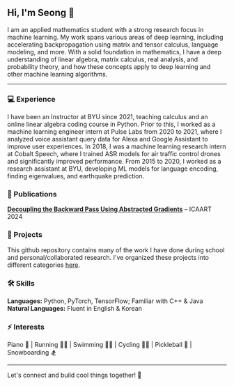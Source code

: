 ## Hi, I'm Seong 👋

I am an applied mathematics student with a strong research focus in machine learning. My work spans various areas of deep learning, including accelerating backpropagation using matrix and tensor calculus, language modeling, and more. With a solid foundation in mathematics, I have a deep understanding of linear algebra, matrix calculus, real analysis, and probability theory, and how these concepts apply to deep learning and other machine learning algorithms.

***

### 💻 Experience  
I have been an Instructor at BYU since 2021, teaching calculus and an online linear algebra coding course in Python. Prior to this, I worked as a machine learning engineer intern at Pulse Labs from 2020 to 2021, where I analyzed voice assistant query data for Alexa and Google Assistant to improve user experiences. In 2018, I was a machine learning research intern at Cobalt Speech, where I trained ASR models for air traffic control drones and significantly improved performance. From 2015 to 2020, I worked as a research assistant at BYU, developing ML models for language encoding, finding eigenvalues, and earthquake prediction. 

### 📄 Publications  
**[Decoupling the Backward Pass Using Abstracted Gradients](https://www.scitepress.org/PublicationsDetail.aspx?ID=/iTIAF48AyA=&t=1)** – ICAART 2024

### 🔬 Projects

This github repository contains many of the work I have done during school and personal/collaborated research. I've organized these projects into different categories [here](https://github.com/seon9cho/seon9cho/blob/main/Projects.md).

### 🛠️ Skills  
**Languages:** Python, PyTorch, TensorFlow; Familiar with C++ & Java  
**Natural Languages:** Fluent in English & Korean

### ⚡ Interests  
Piano 🎹 | Running 🏃‍♂️ | Swimming 🏊‍♂️ | Cycling 🚴‍♂️ | Pickleball 🏓 | Snowboarding 🏂

---  
Let's connect and build cool things together! 🚀

[comment]: <> (One of my new year's resolution for 2025 is to commit at least one change to this github repo everyday, no exceptions. Hopefully this way, by the end of this year, this repository can turn into a portfolio that contains all of my past and present works.)

<!---
seon9cho/seon9cho is a ✨ special ✨ repository because its `README.md` (this file) appears on your GitHub profile.
You can click the Preview link to take a look at your changes.
--->
